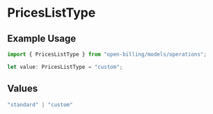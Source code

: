 # PricesListType

## Example Usage

```typescript
import { PricesListType } from "open-billing/models/operations";

let value: PricesListType = "custom";
```

## Values

```typescript
"standard" | "custom"
```